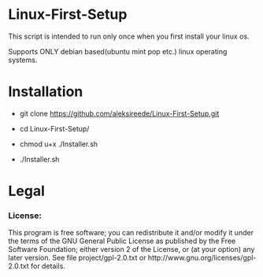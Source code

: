 # Linux-First-Setup
This script is intended to run only once when you first install your linux os.

Supports ONLY debian based(ubuntu mint pop etc.) linux operating systems.


# Installation
- git clone https://github.com/aleksireede/Linux-First-Setup.git

-  cd Linux-First-Setup/

- chmod u+x ./Installer.sh

- ./Installer.sh

# Legal
<h3>License:</h3>
This program is free software; you can redistribute it and/or modify it under the terms of the GNU General Public License as published by the Free Software Foundation; either version 2 of the License, or (at your option) any later version.
See file project/gpl-2.0.txt or http://www.gnu.org/licenses/gpl-2.0.txt for details.
